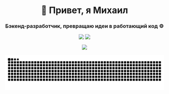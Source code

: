 <h1 align="center">👋 Привет, я Михаил</h1>
<h3 align="center">Бэкенд-разработчик, превращаю идеи в работающий код ⚙️</h3>

<p align="center">
  <img src="https://github-readme-stats.vercel.app/api?username=nikkes174&show_icons=true&theme=tokyonight&hide_border=true" height="160"/>
  <img src="https://github-readme-stats.vercel.app/api/top-langs/?username=nikkes174&layout=compact&theme=tokyonight&hide_border=true" height="160"/>
</p>
<p align="center">
  <a href="https://t.me/@davsetakie">
    <img src="https://img.shields.io/badge/Telegram-2CA5E0?style=for-the-badge&logo=telegram&logoColor=white"/>
  </a>
</p>

<p align="center">
  <img src="https://raw.githubusercontent.com/nikkes174/snk/output/snake.svg" alt="Snake animation"/>
</p>




